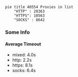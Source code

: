
```mermaid
pie title 40554 Proxies in list
    "HTTP" : 28363
    "HTTPS": 10563
    "SOCKS" : 8642
```

### Some Info
#### Average Timeout

- mixed: 4.0s
- http: 2.2s
- https: 8.1s
- socks: 6.4s